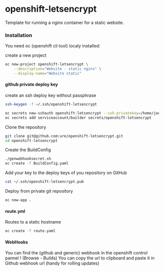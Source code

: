 # openshift-letsencrypt

Template for running a nginx container for a static website.

### Installation

You need oc (openshift cli tool) localy installed:

create a new project

```sh
oc new-project openshift-letsencrypt \
    --description="Website - static nginx" \
    --display-name="Website static"
```

#### github private deploy key

create an ssh deploy key without passphrase
```sh
ssh-keygen -f ~/.ssh/openshift-letsencrypt
```

```sh
oc secrets new-sshauth openshift-letsencrypt --ssh-privatekey=/home/joeri/.ssh/openshift-letsencrypt
oc secrets add serviceaccount/builder secrets/openshift-letsencrypt
```

Clone the repository
```sh
git clone git@github.com:ure/openshift-letsencrypt.git
cd openshift-letsencrypt
```

Create the BuildConfig

```sh
./genwebhooksecret.sh
oc create -f BuildConfig.yaml
```
Add your key to the deploy keys of you repository on GitHub

```sh
cat ~/.ssh/openshift-letsencrypt.pub
```

Deploy from private git repository

```sh
oc new-app .
```

#### route.yml

Routes to a static hostname

```sh
oc create -f route.yaml
```
#### WebHooks

You can find the (github and generic) webhook in the openshift control pannel ! (Browse - Builds)
You can copy the url to clipboard and paste it in Github webhook url (handy for rolling updates)
